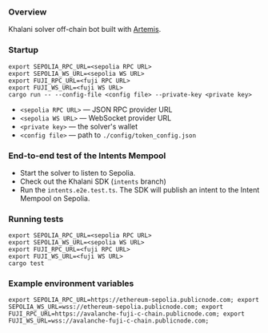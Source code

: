 ### Overview
Khalani solver off-chain bot built with [Artemis](https://github.com/paradigmxyz/artemis).

### Startup
```shell
export SEPOLIA_RPC_URL=<sepolia RPC URL>
export SEPOLIA_WS_URL=<sepolia WS URL>
export FUJI_RPC_URL=<fuji RPC URL>
export FUJI_WS_URL=<fuji WS URL>
cargo run -- --config-file <config file> --private-key <private key>
```

- `<sepolia RPC URL>` — JSON RPC provider URL 
- `<sepolia WS URL>` — WebSocket provider URL
- `<private key>` — the solver's wallet
- `<config file>` — path to `./config/token_config.json`

### End-to-end test of the Intents Mempool
- Start the solver to listen to Sepolia.
- Check out the Khalani SDK (`intents` branch)
- Run the `intents.e2e.test.ts`. The SDK will publish an intent to the Intent Mempool on Sepolia.

### Running tests
```shell
export SEPOLIA_RPC_URL=<sepolia RPC URL>
export SEPOLIA_WS_URL=<sepolia WS URL>
export FUJI_RPC_URL=<fuji RPC URL>
export FUJI_WS_URL=<fuji WS URL>
cargo test
```

### Example environment variables
```
export SEPOLIA_RPC_URL=https://ethereum-sepolia.publicnode.com; export SEPOLIA_WS_URL=wss://ethereum-sepolia.publicnode.com; export FUJI_RPC_URL=https://avalanche-fuji-c-chain.publicnode.com; export FUJI_WS_URL=wss://avalanche-fuji-c-chain.publicnode.com;
```